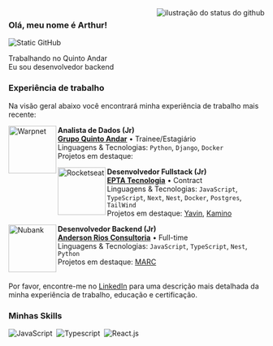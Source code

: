 <img align='right' src="https://github-readme-stats.vercel.app/api?username=Arthur5272&show_icons=true&title_color=3B5DE8&text_color=E0E6FF&icon_color=3B5DE8&bg_color=161829&cache_seconds=1300" alt="ilustração do status do github">

### Olá, meu nome é Arthur!

<img src="https://img.shields.io/static/v1?label=Overview&message=Arthur5272&color=3B5DE8&style=for-the-badge&logo=GitHub" alt="Static GitHub">

<p>Trabalhando no Quinto Andar<br/> Eu sou desenvolvedor backend</p>

### Experiência de trabalho

Na visão geral abaixo você encontrará minha experiência de trabalho mais recente:

[<img align="left" height="94px" width="94px" alt="Warpnet" src="https://media.licdn.com/dms/image/v2/C4D0BAQHUCtTCGeeAxQ/company-logo_200_200/company-logo_200_200/0/1655840826254/quintoandar_com_br_logo?e=1756944000&v=beta&t=eEs5dNoEiEI8y5Em54T7ca879dOwxvRR7rb5A8Wi5bs"/>](https://grupoquintoandar.com/pt)

**Analista de Dados (Jr)** \
[**Grupo Quinto Andar**](https://grupoquintoandar.com/pt/) • Trainee/Estagiário \
Linguagens & Tecnologias: `Python`, `Django`, `Docker`\
Projetos em destaque:
<br/>

[<img align="left" height="94px" width="94px" alt="Rocketseat" src="https://media.licdn.com/dms/image/v2/C4D0BAQHhRFOoqPLjKw/company-logo_100_100/company-logo_100_100/0/1675176469147?e=1756944000&v=beta&t=ojPd40XZIROl52whHHdMX66UrYsTT1Ot2WlVCCChruY"/>](https://eptasoftwares.com.br/v7/)

**Desenvolvedor Fullstack (Jr)** \
[**EPTA Tecnologia**](https://eptasoftwares.com.br/v7/) • Contract \
Linguagens & Tecnologias: `JavaScript`, `TypeScript`, `Next`, `Nest`, `Docker`, `Postgres`, `TailWind`\
Projetos em destaque: [Yavin](https://eptasoftwares.com.br/v7/yavin.html), [Kamino](https://eptasoftwares.com.br/v7/kamino.html)
<br/>

[<img align="left" height="94px" width="94px" alt="Nubank" src="https://media.licdn.com/dms/image/v2/D4D0BAQGqos08qGMCyA/company-logo_100_100/company-logo_100_100/0/1708431390644/andersonriosconsultoria_logo?e=1756944000&v=beta&t=wq4UoDqJntcpxeUM5czk2-uau93pmY5E6bK8ZgrzelM"/>](https://www.linkedin.com/company/andersonriosconsultoria/posts/?feedView=all)

**Desenvolvedor Backend (Jr)** \
[**Anderson Rios Consultoria**](https://www.linkedin.com/company/andersonriosconsultoria/posts/?feedView=all) • Full-time \
Linguagens & Tecnologias: `JavaScript`, `TypeScript`, `Nest`, `Python` \
Projetos em destaque: [MARC]()
<br/>
<br/>

Por favor, encontre-me no [LinkedIn](https://www.linkedin.com/in/arthur-henrique-silva-bento-5914b4328/) para uma descrição mais detalhada da minha experiência de trabalho, educação e certificação.

### Minhas Skills

![JavaScript](https://img.shields.io/badge/JavaScript-F7DF1E?style=for-the-badge&logo=javascript&logoColor=white)&nbsp;
![Typescript](https://img.shields.io/badge/TypeScript-007ACC?style=for-the-badge&logo=typescript&logoColor=white)&nbsp;
![React.js](https://img.shields.io/badge/React-20232A?style=for-the-badge&logo=react&logoColor=61DAFB)&nbsp;
